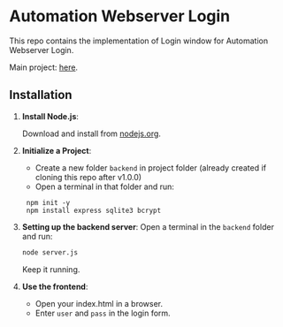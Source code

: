 # Automation Webserver Login
This repo contains the implementation of Login window for Automation Webserver Login.

Main project: [here](https://github.com/uynkhanh1505/AutomationWebServer).

## Installation
1. **Install Node.js**:

   Download and install from [nodejs.org](url).
2. **Initialize a Project**:
   - Create a new folder `backend` in project folder (already created if cloning this repo after v1.0.0)
   - Open a terminal in that folder and run:
   ```bashh
    npm init -y
    npm install express sqlite3 bcrypt 
   ```
3. **Setting up the backend server**:
   Open a terminal in the `backend` folder and run:
   ```bash
   node server.js
   ```
   Keep it running.
4. **Use the frontend**:
   - Open your index.html in a browser.
   - Enter `user` and `pass` in the login form.
